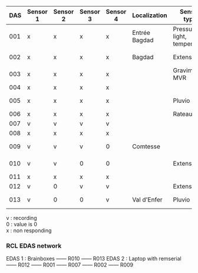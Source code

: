 | DAS   | Sensor 1 | Sensor 2 | Sensor 3 | Sensor 4 | Localization   | Sensor type                   | last update | EDAS Version  |
| ------| -------  | -------- | -------- |  --------| ------------   | -----------                   | ----------- |-------------- |
| 001   |    x    |    x     |     x    |     x    | Entrée Bagdad  | Pressure, light, temperature  | 2014-06-04            |               |
| 002   |    x     |    x     |     x    |     x    | Bagdad         | Extenso                       | 2014-11-12             | v3.05         |
| 003   |    x     |    x     |     x    |     x    |                | Gravimeter MVR                |             |               |
| 004   |    x     |    x     |     x    |     x    |                |                               |             |               |
| 005   |    x     |    x     |     x    |     x    |                | Pluvio                        | 2014-05-21  |               |
| 006   |    x     |    x     |     x    |     x    |                | Rateau                        |             |               |
| 007   |    v     |    v     |     v    |     v    |                |                               |             | v3.05         |
| 008   |    x     |    x     |     x    |     x    |                |                               |             |               |
| 009   |    v     |    v     |     v    |     0    |  Comtesse      |                               |  2014-07-11 |               |
| 010   |    v     |    v     |     0    |     0    |                | Extenso                       | 2014-05-21  | v3.05         |
| 011   |    x     |    x     |     x    |     x    |                |                               |             |               |
| 012   |    v     |    0     |     v    |     v    |                | Extenso                       |             | v3.03         |
| 013   |    v     |    0     |     0    |     v    | Val d'Enfer    | Pluvio                        | 2014-09-26  |   v3.05         |


v : recording  
0 : value is 0  
x : non responding  


### RCL EDAS network

EDAS 1 : Brainboxes —— R010 —— R013
EDAS 2 : Laptop with remserial  —— R012 —— R001 —— R007 —— R002 —— R009 

